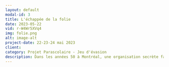 ```yaml
---
layout: default
modal-id: 3
title: L'échappée de la folie
date: 2023-05-22
vid: r-W4Wr5XVq4
img: folie.png
alt: image-alt
project-date: 22-23-24 mai 2023
client: 
category: Projet Parascolaire - Jeu d'évasion
description: Dans les années 50 à Montréal, une organisation secrète fait des tests sur l'esprit de ses patients, sous le couvert d'une asile psychiatrique. Vous y avez été interné et vous devez maintenant travailler ensemble pour résoudre les énigmes, échapper aux obstacles et réussir à retrouver votre liberté, à la fois dans l'asile et dans votre propre esprit.
---
```


